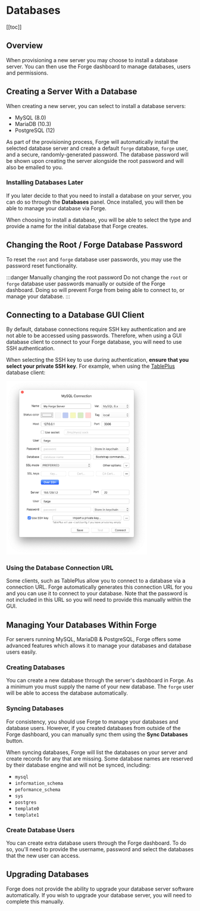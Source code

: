 # Databases

[[toc]]

## Overview

When provisioning a new server you may choose to install a database server. You can then use the Forge dashboard to manage databases, users and permissions.

## Creating a Server With a Database

When creating a new server, you can select to install a database servers:

- MySQL (8.0)
- MariaDB (10.3)
- PostgreSQL (12)

As part of the provisioning process, Forge will automatically install the selected database server and create a default `forge` database, `forge` user, and a secure, randomly-generated password. The database password will be shown upon creating the server alongside the root password and will also be emailed to you.

### Installing Databases Later

If you later decide to that you need to install a database on your server, you can do so through the **Databases** panel. Once installed, you will then be able to manage your database via Forge.

When choosing to install a database, you will be able to select the type and provide a name for the initial database that Forge creates.

## Changing the Root / Forge Database Password

To reset the `root` and `forge` database user passwords, you may use the password reset functionality.

:::danger Manually changing the root password
Do not change the `root` or `forge` database user passwords manually or outside of the Forge dashboard. Doing so will prevent Forge from being able to connect to, or manage your database.
:::

## Connecting to a Database GUI Client

By default, database connections require SSH key authentication and are not able to be accessed using passwords. Therefore, when using a GUI database client to connect to your Forge database, you will need to use SSH authentication.

When selecting the SSH key to use during authentication, **ensure that you select your private SSH key**. For example, when using the [TablePlus](https://tableplus.com) database client:

<img src="./img/db-gui.png" alt="Connecting with TablePlus" style="width: 75%;">

### Using the Database Connection URL

Some clients, such as TablePlus allow you to connect to a database via a connection URL. Forge automatically generates this connection URL for you and you can use it to connect to your database. Note that the password is not included in this URL so you will need to provide this manually within the GUI.

## Managing Your Databases Within Forge

For servers running MySQL, MariaDB & PostgreSQL, Forge offers some advanced features which allows it to manage your databases and database users easily.

### Creating Databases

You can create a new database through the server's dashboard in Forge. As a minimum you must supply the name of your new database. The `forge` user will be able to access the database automatically.

### Syncing Databases

For consistency, you should use Forge to manage your databases and database users. However, if you created databases from outside of the Forge dashboard, you can manually sync them using the **Sync Databases** button.

When syncing databases, Forge will list the databases on your server and create records for any that are missing. Some database names are reserved by their database engine and will not be synced, including:

- `mysql`
- `information_schema`
- `peformance_schema`
- `sys`
- `postgres`
- `template0`
- `template1`

### Create Database Users

You can create extra database users through the Forge dashboard. To do so, you'll need to provide the username, password and select the databases that the new user can access.

## Upgrading Databases

Forge does not provide the ability to upgrade your database server software automatically. If you wish to upgrade your database server, you will need to complete this manually.
